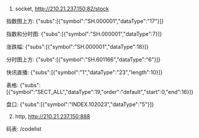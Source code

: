 1. socket, http://210.21.237.150:82/stock

指数图上方: {"subs":[{"symbol":"SH.000001","dataType":"17"}]}

指数和分时图: {"subs":[{"symbol":"SH.000001","dataType":7}]}

涨跌幅: {"subs":[{"symbol":"SH.000001","dataType":18}]}

分时图上方: {"subs":[{"symbol":"SH.601166","dataType":"6"}]}

快讯直播: {"subs":[{"symbol":"1","dataType":"23","length":10}]}

表格: {"subs":[{"symbol":"SECT_ALL","dataType":19,"order":"default","start":0,"end":16}]}

盘口: {"subs":[{"symbol":"INDEX.102023","dataType":"5"}]}

2. http, http://210.21.237.150:888

码表: /codelist
